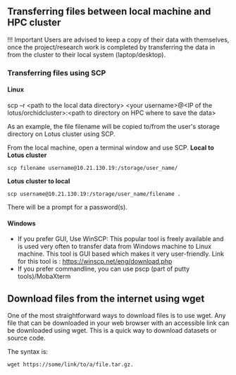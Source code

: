 ## Transferring files between local machine and HPC cluster
!!! Important
    Users are advised to keep a copy of their data with themselves, once the project/research work is completed by transferring the data in from the cluster to their local system (laptop/desktop).
### Transferring files using SCP
#### Linux
scp –r &lt;path to the local data directory&gt; &lt;your username&gt;@&lt;IP of the lotus/orchidcluster&gt;:&lt;path to directory on HPC where to save the data&gt;

As an example, the file filename will be copied to/from the user's storage directory on Lotus cluster using SCP.

From the local machine, open a terminal window and use SCP.
**Local to Lotus cluster**
```
scp filename username@10.21.130.19:/storage/user_name/
```

**Lotus cluster to local**
```
scp username@10.21.130.19:/storage/user_name/filename .
```
There will be a prompt for a password(s).

#### Windows
* If you prefer GUI, Use WinSCP:
  This popular tool is freely available and is used very often to transfer data from Windows machine to Linux machine. This tool is GUI based which makes it very user-friendly.
Link for this tool is :   https://winscp.net/eng/download.php
* If you prefer commandline, you can use pscp (part of putty tools)/MobaXterm

## Download files from the internet using wget
One of the most straightforward ways to download files is to use wget. Any file that can be downloaded in your web browser with an accessible link can be downloaded using wget. This is a quick way to download datasets or source code.

The syntax is: 
```
wget https://some/link/to/a/file.tar.gz.
``` 
